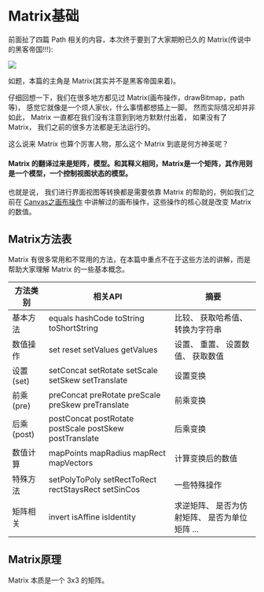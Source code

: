 # Matrix基础

前面扯了四篇 Path 相关的内容，本次终于要到了大家期盼已久的 Matrix(传说中的黑客帝国!!!):

![](http://ww1.sinaimg.cn/large/005Xtdi2jw1f4oyx5i8wbj308c0bj3zz.jpg)

如题，本篇的主角是 Matrix(其实并不是黑客帝国来着)。

仔细回想一下，我们在很多地方都见过 Matrix(画布操作，drawBitmap，path 等)， 感觉它就像是一个烦人家伙，什么事情都想插上一脚。 然而实际情况却并非如此， Matrix 一直都在我们没有注意到到地方默默付出着， 如果没有了 Matrix， 我们之前的很多方法都是无法运行的。 

这么说来 Matrix 也算个厉害人物，那么这个 Matrix 到底是何方神圣呢？

>
#### Matrix 的翻译过来是矩阵，模型。和其释义相同，Matrix是一个矩阵，其作用则是一个模型，一个控制视图状态的模型。

也就是说， 我们进行界面视图等转换都是需要依靠 Matrix 的帮助的，例如我们之前在 [Canvas之画布操作](https://github.com/GcsSloop/AndroidNote/blob/master/CustomView/Advance/%5B3%5DCanvas_Convert.md) 中讲解过的画布操作，这些操作的核心就是改变 Matrix 的数值。

## Matrix方法表

Matrix 有很多常用和不常用的方法，在本篇中重点不在于这些方法的讲解，而是帮助大家理解 Matrix 的一些基本概念。

方法类别   | 相关API                                                 | 摘要
-----------|---------------------------------------------------------|------------------------
基本方法   | equals hashCode toString toShortString                  | 比较、 获取哈希值、 转换为字符串
数值操作   | set reset setValues getValues                           | 设置、 重置、 设置数值、 获取数值                    
设置(set)  | setConcat setRotate setScale setSkew setTranslate       | 设置变换
前乘(pre)  | preConcat preRotate preScale preSkew preTranslate       | 前乘变换
后乘(post) | postConcat postRotate postScale postSkew postTranslate  | 后乘变换
数值计算   | mapPoints mapRadius mapRect mapVectors                  | 计算变换后的数值
特殊方法   | setPolyToPoly setRectToRect rectStaysRect setSinCos     | 一些特殊操作
矩阵相关   | invert isAffine isIdentity                              | 求逆矩阵、 是否为仿射矩阵、 是否为单位矩阵 ...

## Matrix原理


Matrix 本质是一个 3x3 的矩阵。














